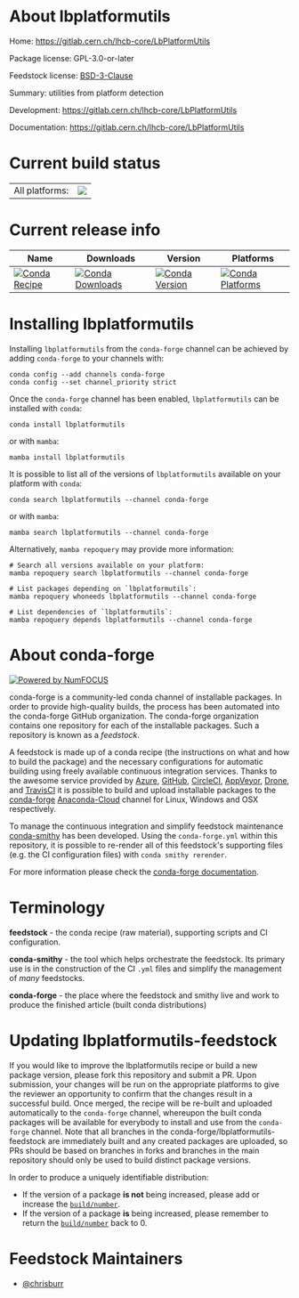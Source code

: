 About lbplatformutils
=====================

Home: https://gitlab.cern.ch/lhcb-core/LbPlatformUtils

Package license: GPL-3.0-or-later

Feedstock license: [BSD-3-Clause](https://github.com/conda-forge/lbplatformutils-feedstock/blob/main/LICENSE.txt)

Summary: utilities from platform detection

Development: https://gitlab.cern.ch/lhcb-core/LbPlatformUtils

Documentation: https://gitlab.cern.ch/lhcb-core/LbPlatformUtils

Current build status
====================


<table><tr><td>All platforms:</td>
    <td>
      <a href="https://dev.azure.com/conda-forge/feedstock-builds/_build/latest?definitionId=7540&branchName=main">
        <img src="https://dev.azure.com/conda-forge/feedstock-builds/_apis/build/status/lbplatformutils-feedstock?branchName=main">
      </a>
    </td>
  </tr>
</table>

Current release info
====================

| Name | Downloads | Version | Platforms |
| --- | --- | --- | --- |
| [![Conda Recipe](https://img.shields.io/badge/recipe-lbplatformutils-green.svg)](https://anaconda.org/conda-forge/lbplatformutils) | [![Conda Downloads](https://img.shields.io/conda/dn/conda-forge/lbplatformutils.svg)](https://anaconda.org/conda-forge/lbplatformutils) | [![Conda Version](https://img.shields.io/conda/vn/conda-forge/lbplatformutils.svg)](https://anaconda.org/conda-forge/lbplatformutils) | [![Conda Platforms](https://img.shields.io/conda/pn/conda-forge/lbplatformutils.svg)](https://anaconda.org/conda-forge/lbplatformutils) |

Installing lbplatformutils
==========================

Installing `lbplatformutils` from the `conda-forge` channel can be achieved by adding `conda-forge` to your channels with:

```
conda config --add channels conda-forge
conda config --set channel_priority strict
```

Once the `conda-forge` channel has been enabled, `lbplatformutils` can be installed with `conda`:

```
conda install lbplatformutils
```

or with `mamba`:

```
mamba install lbplatformutils
```

It is possible to list all of the versions of `lbplatformutils` available on your platform with `conda`:

```
conda search lbplatformutils --channel conda-forge
```

or with `mamba`:

```
mamba search lbplatformutils --channel conda-forge
```

Alternatively, `mamba repoquery` may provide more information:

```
# Search all versions available on your platform:
mamba repoquery search lbplatformutils --channel conda-forge

# List packages depending on `lbplatformutils`:
mamba repoquery whoneeds lbplatformutils --channel conda-forge

# List dependencies of `lbplatformutils`:
mamba repoquery depends lbplatformutils --channel conda-forge
```


About conda-forge
=================

[![Powered by
NumFOCUS](https://img.shields.io/badge/powered%20by-NumFOCUS-orange.svg?style=flat&colorA=E1523D&colorB=007D8A)](https://numfocus.org)

conda-forge is a community-led conda channel of installable packages.
In order to provide high-quality builds, the process has been automated into the
conda-forge GitHub organization. The conda-forge organization contains one repository
for each of the installable packages. Such a repository is known as a *feedstock*.

A feedstock is made up of a conda recipe (the instructions on what and how to build
the package) and the necessary configurations for automatic building using freely
available continuous integration services. Thanks to the awesome service provided by
[Azure](https://azure.microsoft.com/en-us/services/devops/), [GitHub](https://github.com/),
[CircleCI](https://circleci.com/), [AppVeyor](https://www.appveyor.com/),
[Drone](https://cloud.drone.io/welcome), and [TravisCI](https://travis-ci.com/)
it is possible to build and upload installable packages to the
[conda-forge](https://anaconda.org/conda-forge) [Anaconda-Cloud](https://anaconda.org/)
channel for Linux, Windows and OSX respectively.

To manage the continuous integration and simplify feedstock maintenance
[conda-smithy](https://github.com/conda-forge/conda-smithy) has been developed.
Using the ``conda-forge.yml`` within this repository, it is possible to re-render all of
this feedstock's supporting files (e.g. the CI configuration files) with ``conda smithy rerender``.

For more information please check the [conda-forge documentation](https://conda-forge.org/docs/).

Terminology
===========

**feedstock** - the conda recipe (raw material), supporting scripts and CI configuration.

**conda-smithy** - the tool which helps orchestrate the feedstock.
                   Its primary use is in the construction of the CI ``.yml`` files
                   and simplify the management of *many* feedstocks.

**conda-forge** - the place where the feedstock and smithy live and work to
                  produce the finished article (built conda distributions)


Updating lbplatformutils-feedstock
==================================

If you would like to improve the lbplatformutils recipe or build a new
package version, please fork this repository and submit a PR. Upon submission,
your changes will be run on the appropriate platforms to give the reviewer an
opportunity to confirm that the changes result in a successful build. Once
merged, the recipe will be re-built and uploaded automatically to the
`conda-forge` channel, whereupon the built conda packages will be available for
everybody to install and use from the `conda-forge` channel.
Note that all branches in the conda-forge/lbplatformutils-feedstock are
immediately built and any created packages are uploaded, so PRs should be based
on branches in forks and branches in the main repository should only be used to
build distinct package versions.

In order to produce a uniquely identifiable distribution:
 * If the version of a package **is not** being increased, please add or increase
   the [``build/number``](https://docs.conda.io/projects/conda-build/en/latest/resources/define-metadata.html#build-number-and-string).
 * If the version of a package **is** being increased, please remember to return
   the [``build/number``](https://docs.conda.io/projects/conda-build/en/latest/resources/define-metadata.html#build-number-and-string)
   back to 0.

Feedstock Maintainers
=====================

* [@chrisburr](https://github.com/chrisburr/)


